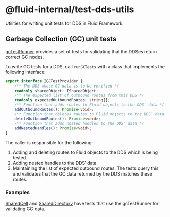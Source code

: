 # @fluid-internal/test-dds-utils

Utilities for writing unit tests for DDS in Fluid Framework.

## Garbage Collection (GC) unit tests
[gcTestRunner](./src/gcTestRunner.ts) provides a set of tests for validating that the DDSes return correct GC nodes.

To write GC tests for a DDS, call `runGCTests` with a class that implements the following interface:
```typescript
export interface IGCTestProvider {
    /** The DDS whose GC data is to be verified */
    readonly sharedObject: ISharedObject;
    /** The expected list of outbound routes from this DDS */
    readonly expectedOutboundRoutes: string[];
    /** Function that adds routes to Fluid objects to the DDS' data */
    addOutboundRoutes(): Promise<void>;
    /** Function that deletes routes to Fluid objects to the DDS' data */
    deleteOutboundRoutes(): Promise<void>;
    /** Function that adds nested handles to the DDS' data */
    addNestedHandles(): Promise<void>;
}
```

The caller is responsible for the following:
1. Adding and deleting routes to Fluid objects to the DDS which is being tested.
2. Adding nested handles to the DDS' data.
3. Maintaining the list of expected outbound routes. The tests query this and validates that the GC data returned by the DDS matches these routes.

### Examples
[SharedCell](../cell/src/test/cell.spec.ts) and [SharedDirectory](../map/test/directory.spec.ts) have tests that use the gcTestRunner for validating GC data.
